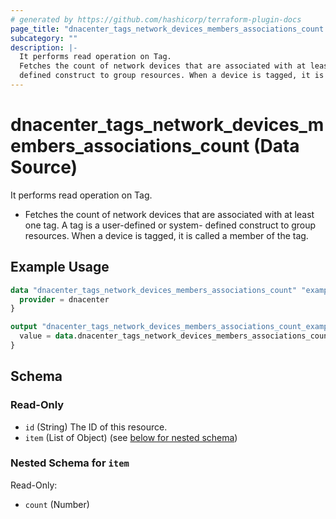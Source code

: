 ```yaml
---
# generated by https://github.com/hashicorp/terraform-plugin-docs
page_title: "dnacenter_tags_network_devices_members_associations_count Data Source - terraform-provider-dnacenter"
subcategory: ""
description: |-
  It performs read operation on Tag.
  Fetches the count of network devices that are associated with at least one tag. A tag is a user-defined or system-
  defined construct to group resources. When a device is tagged, it is called a member of the tag.
---
```


# dnacenter_tags_network_devices_members_associations_count (Data Source)

It performs read operation on Tag.

- Fetches the count of network devices that are associated with at least one tag. A tag is a user-defined or system-
defined construct to group resources. When a device is tagged, it is called a member of the tag.

## Example Usage

```terraform
data "dnacenter_tags_network_devices_members_associations_count" "example" {
  provider = dnacenter
}

output "dnacenter_tags_network_devices_members_associations_count_example" {
  value = data.dnacenter_tags_network_devices_members_associations_count.example.item
}
```

<!-- schema generated by tfplugindocs -->
## Schema

### Read-Only

- `id` (String) The ID of this resource.
- `item` (List of Object) (see [below for nested schema](#nestedatt--item))

<a id="nestedatt--item"></a>
### Nested Schema for `item`

Read-Only:

- `count` (Number)
